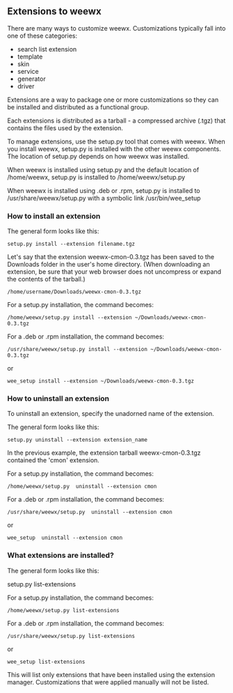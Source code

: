 ## Extensions to weewx

There are many ways to customize weewx.  Customizations typically fall into one of these categories:

*   search list extension
*   template
*   skin
*   service
*   generator
*   driver

Extensions are a way to package one or more customizations so they can be installed and distributed as a functional group.

Each extensions is distributed as a tarball - a compressed archive (.tgz) that contains the files used by the extension.

To manage extensions, use the setup.py tool that comes with weewx.  When you install weewx, setup.py is installed with the other weewx components.  The location of setup.py depends on how weewx was installed.

When weewx is installed using setup.py and the default location of /home/weewx, setup.py is installed to /home/weewx/setup.py

When weewx is installed using .deb or .rpm, setup.py is installed to /usr/share/weewx/setup.py with a symbolic link /usr/bin/wee_setup

### How to install an extension

The general form looks like this:

`setup.py install --extension filename.tgz`

Let's say that the extension weewx-cmon-0.3.tgz has been saved to the Downloads folder in the user's home directory.  (When downloading an extension, be sure that your web browser does not uncompress or expand the contents of the tarball.)

`/home/username/Downloads/weewx-cmon-0.3.tgz`

For a setup.py installation, the command becomes:

`/home/weewx/setup.py install --extension ~/Downloads/weewx-cmon-0.3.tgz`

For a .deb or .rpm installation, the command becomes:

`/usr/share/weewx/setup.py install --extension ~/Downloads/weewx-cmon-0.3.tgz`

or

`wee_setup install --extension ~/Downloads/weewx-cmon-0.3.tgz`

### How to uninstall an extension

To uninstall an extension, specify the unadorned name of the extension.

The general form looks like this:

`setup.py uninstall --extension extension_name`

In the previous example, the extension tarball weewx-cmon-0.3.tgz contained the 'cmon' extension.

For a setup.py installation, the command becomes:

`/home/weewx/setup.py  uninstall --extension cmon`

For a .deb or .rpm installation, the command becomes:

`/usr/share/weewx/setup.py  uninstall --extension cmon`

or

`wee_setup  uninstall --extension cmon`

### What extensions are installed?

The general form looks like this:

setup.py list-extensions

For a setup.py installation, the command becomes:

`/home/weewx/setup.py list-extensions`

For a .deb or .rpm installation, the command becomes:

`/usr/share/weewx/setup.py list-extensions`

or

`wee_setup list-extensions`

This will list only extensions that have been installed using the extension manager.  Customizations that were applied manually will not be listed.